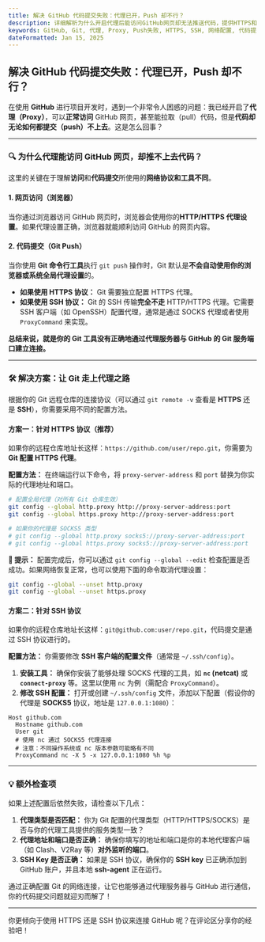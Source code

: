 ```yaml
---
title: 解决 GitHub 代码提交失败：代理已开，Push 却不行？
description: 详细解析为什么开启代理后能访问GitHub网页却无法推送代码，提供HTTPS和SSH协议的完整解决方案，让Git正确通过代理与GitHub通信。
keywords: GitHub, Git, 代理, Proxy, Push失败, HTTPS, SSH, 网络配置, 代码提交
dateFormatted: Jan 15, 2025
---
```


## 解决 GitHub 代码提交失败：代理已开，Push 却不行？

在使用 **GitHub** 进行项目开发时，遇到一个非常令人困惑的问题：我已经开启了**代理（Proxy）**，可以**正常访问** GitHub 网页，甚至能拉取（pull）代码，但是**代码却无论如何都提交（push）不上去**。这是怎么回事？

-----

### 🔍 为什么代理能访问 GitHub 网页，却推不上去代码？

这里的关键在于理解**访问**和**代码提交**所使用的**网络协议和工具不同**。

#### 1\. 网页访问（浏览器）

当你通过浏览器访问 GitHub 网页时，浏览器会使用你的**HTTP/HTTPS 代理设置**。如果代理设置正确，浏览器就能顺利访问 GitHub 的网页内容。

#### 2\. 代码提交（Git Push）

当你使用 **Git 命令行工具**执行 `git push` 操作时，Git 默认是**不会自动使用你的浏览器或系统全局代理设置**的。

  * **如果使用 HTTPS 协议：** Git 需要独立配置 HTTPS 代理。
  * **如果使用 SSH 协议：** Git 的 SSH 传输**完全不走** HTTP/HTTPS 代理。它需要 SSH 客户端（如 OpenSSH）配置代理，通常是通过 SOCKS 代理或者使用 `ProxyCommand` 来实现。

**总结来说，就是你的 Git 工具没有正确地通过代理服务器与 GitHub 的 Git 服务端口建立连接。**

-----

### 🛠️ 解决方案：让 Git 走上代理之路

根据你的 Git 远程仓库的连接协议（可以通过 `git remote -v` 查看是 **HTTPS** 还是 **SSH**），你需要采用不同的配置方法。

#### 方案一：针对 HTTPS 协议（推荐）

如果你的远程仓库地址长这样：`https://github.com/user/repo.git`，你需要为 **Git 配置 HTTPS 代理**。

**配置方法：** 在终端运行以下命令，将 `proxy-server-address` 和 `port` 替换为你实际的代理地址和端口。

```bash
# 配置全局代理（对所有 Git 仓库生效）
git config --global http.proxy http://proxy-server-address:port
git config --global https.proxy http://proxy-server-address:port

# 如果你的代理是 SOCKS5 类型
# git config --global http.proxy socks5://proxy-server-address:port
# git config --global https.proxy socks5://proxy-server-address:port
```

**📌 提示：** 配置完成后，你可以通过 `git config --global --edit` 检查配置是否成功。如果网络恢复正常，也可以使用下面的命令取消代理设置：

```bash
git config --global --unset http.proxy
git config --global --unset https.proxy
```

#### 方案二：针对 SSH 协议

如果你的远程仓库地址长这样：`git@github.com:user/repo.git`，代码提交是通过 SSH 协议进行的。

**配置方法：** 你需要修改 **SSH 客户端的配置文件**（通常是 `~/.ssh/config`）。

1.  **安装工具：** 确保你安装了能够处理 SOCKS 代理的工具，如 **`nc` (netcat)** 或 **`connect-proxy`** 等。这里以使用 `nc` 为例（需配合 `ProxyCommand`）。
2.  **修改 SSH 配置：** 打开或创建 `~/.ssh/config` 文件，添加以下配置（假设你的代理是 **SOCKS5** 协议，地址是 `127.0.0.1:1080`）：

<!-- end list -->

```ssh
Host github.com
  Hostname github.com
  User git
  # 使用 nc 通过 SOCKS5 代理连接 
  # 注意：不同操作系统或 nc 版本参数可能略有不同
  ProxyCommand nc -X 5 -x 127.0.0.1:1080 %h %p
```

-----

### 💡 额外检查项

如果上述配置后依然失败，请检查以下几点：

1.  **代理类型是否匹配：** 你为 Git 配置的代理类型（HTTP/HTTPS/SOCKS）是否与你的代理工具提供的服务类型一致？
2.  **代理地址和端口是否正确：** 确保你填写的地址和端口是你的本地代理客户端（如 Clash、V2Ray 等）**对外监听的端口**。
3.  **SSH Key 是否正确：** 如果是 SSH 协议，确保你的 **SSH key** 已正确添加到 GitHub 账户，并且本地 **ssh-agent** 正在运行。

通过正确配置 Git 的网络连接，让它也能够通过代理服务器与 GitHub 进行通信，你的代码提交问题就迎刃而解了！

-----

你更倾向于使用 HTTPS 还是 SSH 协议来连接 GitHub 呢？在评论区分享你的经验吧！
